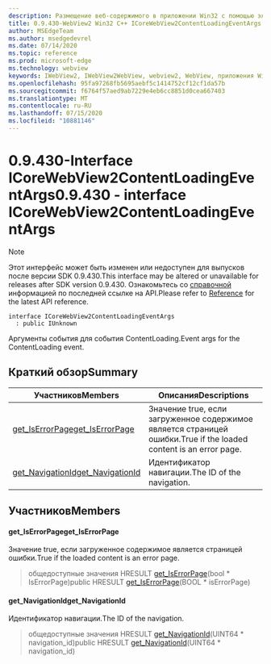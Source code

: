 ```yaml
---
description: Размещение веб-содержимого в приложении Win32 с помощью элемента управления Microsoft Edge WebView2
title: 0.9.430-WebView2 Win32 C++ ICoreWebView2ContentLoadingEventArgs
author: MSEdgeTeam
ms.author: msedgedevrel
ms.date: 07/14/2020
ms.topic: reference
ms.prod: microsoft-edge
ms.technology: webview
keywords: IWebView2, IWebView2WebView, webview2, WebView, приложения Win32, Win32, EDGE, ICoreWebView2, ICoreWebView2Host, элемент управления "веб-браузер", HTML Edge
ms.openlocfilehash: 95fa97268fb5695aebf5c1414752cf12cf1da57b
ms.sourcegitcommit: f6764f57aed9ab7229e4eb6cc8851d0cea667403
ms.translationtype: MT
ms.contentlocale: ru-RU
ms.lasthandoff: 07/15/2020
ms.locfileid: "10881146"
---
```

# <span data-ttu-id="fa933-104">0.9.430-Interface ICoreWebView2ContentLoadingEventArgs</span><span class="sxs-lookup"><span data-stu-id="fa933-104">0.9.430 - interface ICoreWebView2ContentLoadingEventArgs</span></span> 

> [!NOTE]
> <span data-ttu-id="fa933-105">Этот интерфейс может быть изменен или недоступен для выпусков после версии SDK 0.9.430.</span><span class="sxs-lookup"><span data-stu-id="fa933-105">This interface may be altered or unavailable for releases after SDK version 0.9.430.</span></span> <span data-ttu-id="fa933-106">Ознакомьтесь со [справочной](../../../webview2-api-reference.md) информацией по последней ссылке на API.</span><span class="sxs-lookup"><span data-stu-id="fa933-106">Please refer to [Reference](../../../webview2-api-reference.md) for the latest API reference.</span></span>

```
interface ICoreWebView2ContentLoadingEventArgs
  : public IUnknown
```

<span data-ttu-id="fa933-107">Аргументы события для события ContentLoading.</span><span class="sxs-lookup"><span data-stu-id="fa933-107">Event args for the ContentLoading event.</span></span>

## <span data-ttu-id="fa933-108">Краткий обзор</span><span class="sxs-lookup"><span data-stu-id="fa933-108">Summary</span></span>

 <span data-ttu-id="fa933-109">Участников</span><span class="sxs-lookup"><span data-stu-id="fa933-109">Members</span></span>                        | <span data-ttu-id="fa933-110">Описания</span><span class="sxs-lookup"><span data-stu-id="fa933-110">Descriptions</span></span>
--------------------------------|---------------------------------------------
[<span data-ttu-id="fa933-111">get_IsErrorPage</span><span class="sxs-lookup"><span data-stu-id="fa933-111">get_IsErrorPage</span></span>](#get_iserrorpage) | <span data-ttu-id="fa933-112">Значение true, если загруженное содержимое является страницей ошибки.</span><span class="sxs-lookup"><span data-stu-id="fa933-112">True if the loaded content is an error page.</span></span>
[<span data-ttu-id="fa933-113">get_NavigationId</span><span class="sxs-lookup"><span data-stu-id="fa933-113">get_NavigationId</span></span>](#get_navigationid) | <span data-ttu-id="fa933-114">Идентификатор навигации.</span><span class="sxs-lookup"><span data-stu-id="fa933-114">The ID of the navigation.</span></span>

## <span data-ttu-id="fa933-115">Участников</span><span class="sxs-lookup"><span data-stu-id="fa933-115">Members</span></span>

#### <span data-ttu-id="fa933-116">get_IsErrorPage</span><span class="sxs-lookup"><span data-stu-id="fa933-116">get_IsErrorPage</span></span> 

<span data-ttu-id="fa933-117">Значение true, если загруженное содержимое является страницей ошибки.</span><span class="sxs-lookup"><span data-stu-id="fa933-117">True if the loaded content is an error page.</span></span>

> <span data-ttu-id="fa933-118">общедоступные значения HRESULT [get_IsErrorPage](#get_iserrorpage)(bool \* IsErrorPage)</span><span class="sxs-lookup"><span data-stu-id="fa933-118">public HRESULT [get_IsErrorPage](#get_iserrorpage)(BOOL \* isErrorPage)</span></span>

#### <span data-ttu-id="fa933-119">get_NavigationId</span><span class="sxs-lookup"><span data-stu-id="fa933-119">get_NavigationId</span></span> 

<span data-ttu-id="fa933-120">Идентификатор навигации.</span><span class="sxs-lookup"><span data-stu-id="fa933-120">The ID of the navigation.</span></span>

> <span data-ttu-id="fa933-121">общедоступные значения HRESULT [get_NavigationId](#get_navigationid)(UINT64 \* navigation_id)</span><span class="sxs-lookup"><span data-stu-id="fa933-121">public HRESULT [get_NavigationId](#get_navigationid)(UINT64 \* navigation_id)</span></span>

